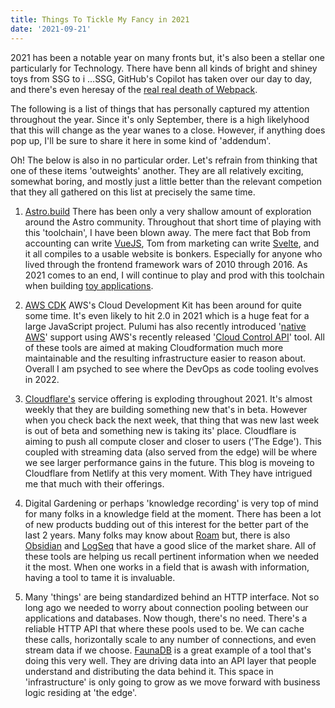 ```yaml
---
title: Things To Tickle My Fancy in 2021
date: '2021-09-21'
---
```


2021 has been a notable year on many fronts but,
it's also been a stellar one particularly for Technology.
There have benn all kinds of bright and shiney toys from SSG to i ...SSG,
GitHub's Copilot has taken over our day to day,
and there's even heresay of the [real real death of Webpack][ror7].

The following is a list of things that has personally captured my attention throughout the year.
Since it's only September, there is a high likelyhood that this will change as the year wanes to a close.
However, if anything does pop up, I'll be sure to share it here in some kind of 'addendum'.

Oh!
The below is also in no particular order.
Let's refrain from thinking that one of these items 'outweights' another.
They are all relatively exciting,
somewhat boring,
and mostly just a little better than the relevant competion that they all gathered on this list at precisely the same time.

1. [Astro.build][astro]
  There has been only a very shallow amount of exploration around the Astro community.
  Throughout that short time of playing with this 'toolchain', I have been blown away.
  The mere fact that Bob from accounting can write [VueJS][vue],
  Tom from marketing can write [Svelte][svelte],
  and it all compiles to a usable website is bonkers.
  Especially for anyone who lived through the frontend framework wars of 2010 through 2016.
  As 2021 comes to an end, I will continue to play and prod with this toolchain when building [toy applications][pragprog].

1. [AWS CDK][cdk]
  AWS's Cloud Development Kit has been around for quite some time.
  It's even likely to hit 2.0 in 2021 which is a huge feat for a large JavaScript project.
  Pulumi has also recently introduced '[native AWS][paws]' support using AWS's recently released '[Cloud Control API][capi]' tool.
  All of these tools are aimed at making Cloudformation much more maintainable and the resulting infrastructure easier to reason about.
  Overall I am psyched to see where the DevOps as code tooling evolves in 2022.

1. [Cloudflare's][cloud]
  service offering is exploding throughout 2021.
  It's almost weekly that they are building something new that's in beta.
  However when you check back the next week,
  that thing that was new last week is out of beta and something new is taking its' place.
  Cloudflare is aiming to push all compute closer and closer to users ('The Edge').
  This coupled with streaming data (also served from the edge) will be where we see larger performance gains in the future.
  This blog is moveing to Cloudflare from Netlify at this very moment. With
  They have intrigued me that much with their offerings.

1. Digital Gardening
  or perhaps 'knowledge recording' is very top of mind for many folks in a knowledge field at the moment.
  There has been a lot of new products budding out of this interest for the better part of the last 2 years.
  Many folks may know about [Roam][roam] but, there is also [Obsidian][obs] and [LogSeq][lgsc] that have a good slice of the market share.
  All of these tools are helping us recall pertinent information when we needed it the most.
  When one works in a field that is awash with information,
  having a tool to tame it is invaluable.

1. Many 'things' are being standardized behind an HTTP interface.
  Not so long ago we needed to worry about connection pooling between our applications and databases.
  Now though, there's no need.
  There's a reliable HTTP API that where these pools used to be.
  We can cache these calls, horizontally scale to any number of connections, and even stream data if we choose.
  [FaunaDB][fauna] is a great example of a tool that's doing this very well.
  They are driving data into an API layer that people understand and distributing the data behind it.
  This space in 'infrastructure' is only going to grow as we move forward with business logic residing at 'the edge'.

[ror7]: https://weblog.rubyonrails.org/2021/9/15/Rails-7-0-alpha-1-released/
[astro]: https://astro.build/
[vue]: https://vuejs.org/
[svelte]: https://svelte.dev/
[pragprog]: https://pragprog.com/titles/tpp20/the-pragmatic-programmer-20th-anniversary-edition/
[cdk]: https://aws.amazon.com/cdk/
[paws]: https://www.pulumi.com/blog/announcing-aws-native/
[capi]: https://aws.amazon.com/blogs/aws/announcing-aws-cloud-control-api/
[cloud]: https://www.cloudflare.com/
[roam]: https://roam.com/
[obs]: https://obsidian.io/
[lgsc]: https://logseq.com/
[fauna]: https://fauna.com/ 